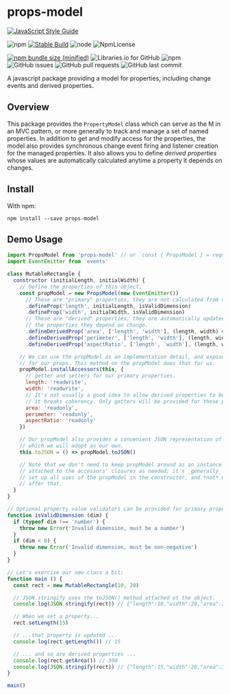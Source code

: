 # props-model

[![JavaScript Style Guide](https://cdn.rawgit.com/standard/standard/master/badge.svg)](https://github.com/standard/standard)

![npm](https://img.shields.io/npm/v/props-model.svg)
[![Stable Build](https://travis-ci.org/mearns/props-model.svg?branch=versions%2Fstable)](https://travis-ci.org/mearns/props-model)
![node](https://img.shields.io/node/v/props-model.svg)
![NpmLicense](https://img.shields.io/npm/l/props-model.svg)

[![npm bundle size (minified)](https://img.shields.io/bundlephobia/min/props-model.svg)](https://www.npmjs.com/package/props-model)
![Libraries.io for GitHub](https://img.shields.io/librariesio/github/mearns/props-model.svg)
![npm](https://img.shields.io/npm/dy/props-model.svg)
![GitHub issues](https://img.shields.io/github/issues-raw/mearns/props-model.svg)
![GitHub pull requests](https://img.shields.io/github/issues-pr-raw/mearns/props-model.svg)
![GitHub last commit](https://img.shields.io/github/last-commit/mearns/props-model.svg)

A javascript package providing a model for properties, including change events and derived properties.

## Overview

This package provides the `PropertyModel` class which can serve as the M in an MVC pattern, or more generally
to track and manage a set of named properties. In addition to get and modify access for the properties, the
model also provides synchronous change event firing and listener creation for the managed properties. It
also allows you to define _derived properties_ whose values are automatically calculated anytime a property
it depends on changes.

## Install

With npm:

```console
npm install --save props-model
```

## Demo Usage

```javascript
import PropsModel from 'props-model' // or `const { PropsModel } = require('props-model')`
import EventEmitter from 'events'

class MutableRectangle {
  constructor (initialLength, initialWidth) {
    // Define the properties of this object.
    const propModel = new PropsModel(new EventEmitter())
      // These are "primary" properties, they are not calculated from other properties.
      .defineProp('length', initialLength, isValidDimension)
      .defineProp('width', initialWidth, isValidDimension)
      // These are "derived" properties, they are automatically updated when any of
      // the properties they depend on change.
      .defineDerivedProp('area', ['length', 'width'], (length, width) => length * width)
      .defineDerivedProp('perimeter', ['length', 'width'], (length, width) => (2 * length) + (2 * width))
      .defineDerivedProp('aspectRatio', ['length', 'width'], (length, width) => length / width)

    // We can use the propModel as an implementation detail, and expose classical getters and setters
    // for our props. This method on the propModel does that for us.
    propModel.installAccessors(this, {
      // getter and setters for our primary properties.
      length: 'readwrite',
      width: 'readwrite',
      // It's not usually a good idea to allow derived properties to be set directly,
      // it breaks coherency. Only getters will be provided for these properties.
      area: 'readonly',
      perimeter: 'readonly',
      aspectRatio: 'readonly'
    })

    // Our propModel also provides a convenient JSON representation of our properties,
    // which we will adopt as our own.
    this.toJSON = () => propModel.toJSON()

    // Note that we don't need to keep propModel around as an instance property, it's
    // attached to the accessors' closures as needed; it's _generally_ good practice to
    // set up all uses of the propModel in the constructor, and *not* use it directly
    // after that.
  }
}

// Optional property value validators can be provided for primary properties.
function isValidDimension (dim) {
  if (typeof dim !== 'number') {
    throw new Error('Invalid dimension, must be a number')
  }
  if (dim < 0) {
    throw new Error('Invalid dimension, must be non-negative')
  }
}

// Let's exercise our new class a bit:
function main () {
  const rect = new MutableRectangle(10, 20)

  // JSON.stringify uses the toJSON() method attached ot the object.
  console.log(JSON.stringify(rect)) // {"length":10,"width":20,"area":200,"perimeter":60,"aspectRatio":0.5}

  // When we set a property...
  rect.setLength(15)

  // ...that property is updated ...
  console.log(rect.getLength()) // 15

  // ... and so are derived properties ...
  console.log(rect.getArea()) // 300
  console.log(JSON.stringify(rect)) // {"length":15,"width":20,"area":300,"perimeter":70,"aspectRatio":0.75}
}

main()

```

